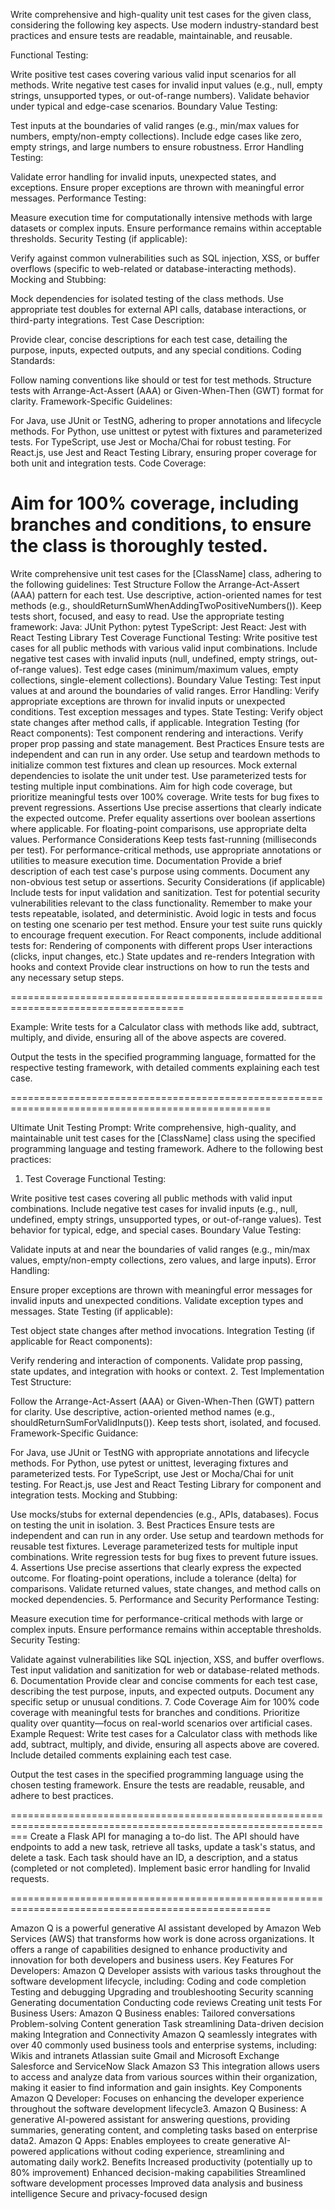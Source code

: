 Write comprehensive and high-quality unit test cases for the given class, considering the following key aspects. Use modern industry-standard best practices and ensure tests are readable, maintainable, and reusable.

Functional Testing:

Write positive test cases covering various valid input scenarios for all methods.
Write negative test cases for invalid input values (e.g., null, empty strings, unsupported types, or out-of-range numbers).
Validate behavior under typical and edge-case scenarios.
Boundary Value Testing:

Test inputs at the boundaries of valid ranges (e.g., min/max values for numbers, empty/non-empty collections).
Include edge cases like zero, empty strings, and large numbers to ensure robustness.
Error Handling Testing:

Validate error handling for invalid inputs, unexpected states, and exceptions.
Ensure proper exceptions are thrown with meaningful error messages.
Performance Testing:

Measure execution time for computationally intensive methods with large datasets or complex inputs.
Ensure performance remains within acceptable thresholds.
Security Testing (if applicable):

Verify against common vulnerabilities such as SQL injection, XSS, or buffer overflows (specific to web-related or database-interacting methods).
Mocking and Stubbing:

Mock dependencies for isolated testing of the class methods.
Use appropriate test doubles for external API calls, database interactions, or third-party integrations.
Test Case Description:

Provide clear, concise descriptions for each test case, detailing the purpose, inputs, expected outputs, and any special conditions.
Coding Standards:

Follow naming conventions like should<Behavior> or test<Method> for test methods.
Structure tests with Arrange-Act-Assert (AAA) or Given-When-Then (GWT) format for clarity.
Framework-Specific Guidelines:

For Java, use JUnit or TestNG, adhering to proper annotations and lifecycle methods.
For Python, use unittest or pytest with fixtures and parameterized tests.
For TypeScript, use Jest or Mocha/Chai for robust testing.
For React.js, use Jest and React Testing Library, ensuring proper coverage for both unit and integration tests.
Code Coverage:

Aim for 100% coverage, including branches and conditions, to ensure the class is thoroughly tested.
=====================================================================================================


Write comprehensive unit test cases for the [ClassName] class, adhering to the following guidelines:
Test Structure
Follow the Arrange-Act-Assert (AAA) pattern for each test.
Use descriptive, action-oriented names for test methods (e.g., shouldReturnSumWhenAddingTwoPositiveNumbers()).
Keep tests short, focused, and easy to read.
Use the appropriate testing framework:
Java: JUnit
Python: pytest
TypeScript: Jest
React: Jest with React Testing Library
Test Coverage
Functional Testing:
Write positive test cases for all public methods with various valid input combinations.
Include negative test cases with invalid inputs (null, undefined, empty strings, out-of-range values).
Test edge cases (minimum/maximum values, empty collections, single-element collections).
Boundary Value Testing:
Test input values at and around the boundaries of valid ranges.
Error Handling:
Verify appropriate exceptions are thrown for invalid inputs or unexpected conditions.
Test exception messages and types.
State Testing:
Verify object state changes after method calls, if applicable.
Integration Testing (for React components):
Test component rendering and interactions.
Verify proper prop passing and state management.
Best Practices
Ensure tests are independent and can run in any order.
Use setup and teardown methods to initialize common test fixtures and clean up resources.
Mock external dependencies to isolate the unit under test.
Use parameterized tests for testing multiple input combinations.
Aim for high code coverage, but prioritize meaningful tests over 100% coverage.
Write tests for bug fixes to prevent regressions.
Assertions
Use precise assertions that clearly indicate the expected outcome.
Prefer equality assertions over boolean assertions where applicable.
For floating-point comparisons, use appropriate delta values.
Performance Considerations
Keep tests fast-running (milliseconds per test).
For performance-critical methods, use appropriate annotations or utilities to measure execution time.
Documentation
Provide a brief description of each test case's purpose using comments.
Document any non-obvious test setup or assertions.
Security Considerations (if applicable)
Include tests for input validation and sanitization.
Test for potential security vulnerabilities relevant to the class functionality.
Remember to make your tests repeatable, isolated, and deterministic. Avoid logic in tests and focus on testing one scenario per test method. Ensure your test suite runs quickly to encourage frequent execution.
For React components, include additional tests for:
Rendering of components with different props
User interactions (clicks, input changes, etc.)
State updates and re-renders
Integration with hooks and context
Provide clear instructions on how to run the tests and any necessary setup steps.

====================================================================================

Example:
Write tests for a Calculator class with methods like add, subtract, multiply, and divide, ensuring all of the above aspects are covered.

Output the tests in the specified programming language, formatted for the respective testing framework, with detailed comments explaining each test case.

===================================================================================================


Ultimate Unit Testing Prompt:
Write comprehensive, high-quality, and maintainable unit test cases for the [ClassName] class using the specified programming language and testing framework. Adhere to the following best practices:

1. Test Coverage
Functional Testing:

Write positive test cases covering all public methods with valid input combinations.
Include negative test cases for invalid inputs (e.g., null, undefined, empty strings, unsupported types, or out-of-range values).
Test behavior for typical, edge, and special cases.
Boundary Value Testing:

Validate inputs at and near the boundaries of valid ranges (e.g., min/max values, empty/non-empty collections, zero values, and large inputs).
Error Handling:

Ensure proper exceptions are thrown with meaningful error messages for invalid inputs and unexpected conditions.
Validate exception types and messages.
State Testing (if applicable):

Test object state changes after method invocations.
Integration Testing (if applicable for React components):

Verify rendering and interaction of components.
Validate prop passing, state updates, and integration with hooks or context.
2. Test Implementation
Test Structure:

Follow the Arrange-Act-Assert (AAA) or Given-When-Then (GWT) pattern for clarity.
Use descriptive, action-oriented method names (e.g., shouldReturnSumForValidInputs()).
Keep tests short, isolated, and focused.
Framework-Specific Guidance:

For Java, use JUnit or TestNG with appropriate annotations and lifecycle methods.
For Python, use pytest or unittest, leveraging fixtures and parameterized tests.
For TypeScript, use Jest or Mocha/Chai for unit testing.
For React.js, use Jest and React Testing Library for component and integration tests.
Mocking and Stubbing:

Use mocks/stubs for external dependencies (e.g., APIs, databases).
Focus on testing the unit in isolation.
3. Best Practices
Ensure tests are independent and can run in any order.
Use setup and teardown methods for reusable test fixtures.
Leverage parameterized tests for multiple input combinations.
Write regression tests for bug fixes to prevent future issues.
4. Assertions
Use precise assertions that clearly express the expected outcome.
For floating-point operations, include a tolerance (delta) for comparisons.
Validate returned values, state changes, and method calls on mocked dependencies.
5. Performance and Security
Performance Testing:

Measure execution time for performance-critical methods with large or complex inputs.
Ensure performance remains within acceptable thresholds.
Security Testing:

Validate against vulnerabilities like SQL injection, XSS, and buffer overflows.
Test input validation and sanitization for web or database-related methods.
6. Documentation
Provide clear and concise comments for each test case, describing the test purpose, inputs, and expected outputs.
Document any specific setup or unusual conditions.
7. Code Coverage
Aim for 100% code coverage with meaningful tests for branches and conditions.
Prioritize quality over quantity—focus on real-world scenarios over artificial cases.
Example Request:
Write test cases for a Calculator class with methods like add, subtract, multiply, and divide, ensuring all aspects above are covered. Include detailed comments explaining each test case.

Output the test cases in the specified programming language using the chosen testing framework. Ensure the tests are readable, reusable, and adhere to best practices.

===============================================================================================================
Create a Flask API for managing a to-do list. The API should have endpoints to add a new task, retrieve all tasks, update a task's status, and delete a task. Each task should have an ID, a description, and a status (completed or not completed). Implement basic error handling for Invalid requests.

===================================================================================================

Amazon Q is a powerful generative AI assistant developed by Amazon Web Services (AWS) that transforms how work is done across organizations. It offers a range of capabilities designed to enhance productivity and innovation for both developers and business users.
Key Features
For Developers:
Amazon Q Developer assists with various tasks throughout the software development lifecycle, including:
Coding and code completion
Testing and debugging
Upgrading and troubleshooting
Security scanning
Generating documentation
Conducting code reviews
Creating unit tests
For Business Users:
Amazon Q Business enables:
Tailored conversations
Problem-solving
Content generation
Task streamlining
Data-driven decision making
Integration and Connectivity
Amazon Q seamlessly integrates with over 40 commonly used business tools and enterprise systems, including:
Wikis and intranets
Atlassian suite
Gmail and Microsoft Exchange
Salesforce and ServiceNow
Slack
Amazon S3
This integration allows users to access and analyze data from various sources within their organization, making it easier to find information and gain insights.
Key Components
Amazon Q Developer: Focuses on enhancing the developer experience throughout the software development lifecycle3.
Amazon Q Business: A generative AI-powered assistant for answering questions, providing summaries, generating content, and completing tasks based on enterprise data2.
Amazon Q Apps: Enables employees to create generative AI-powered applications without coding experience, streamlining and automating daily work2.
Benefits
Increased productivity (potentially up to 80% improvement)
Enhanced decision-making capabilities
Streamlined software development processes
Improved data analysis and business intelligence
Secure and privacy-focused design
